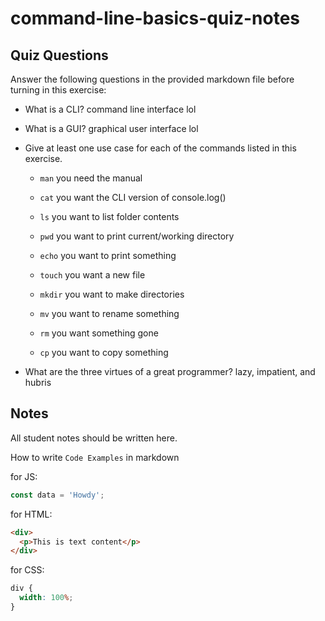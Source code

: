 # command-line-basics-quiz-notes

## Quiz Questions

Answer the following questions in the provided markdown file before turning in this exercise:

- What is a CLI?
  command line interface lol

- What is a GUI?
  graphical user interface lol

- Give at least one use case for each of the commands listed in this exercise.

  - `man`
    you need the manual

  - `cat`
    you want the CLI version of console.log()

  - `ls`
    you want to list folder contents

  - `pwd`
    you want to print current/working directory

  - `echo`
    you want to print something

  - `touch`
    you want a new file

  - `mkdir`
    you want to make directories

  - `mv`
    you want to rename something

  - `rm`
    you want something gone

  - `cp`
    you want to copy something

- What are the three virtues of a great programmer?
  lazy, impatient, and hubris

## Notes

All student notes should be written here.

How to write `Code Examples` in markdown

for JS:

```javascript
const data = 'Howdy';
```

for HTML:

```html
<div>
  <p>This is text content</p>
</div>
```

for CSS:

```css
div {
  width: 100%;
}
```
